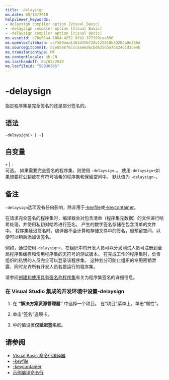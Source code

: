 ```yaml
---
title: -delaysign
ms.date: 03/10/2018
helpviewer_keywords:
- delaysign compiler option [Visual Basic]
- -delaysign compiler option [Visual Basic]
- -delaysign compiler option [Visual Basic]
ms.assetid: c76e61a4-1884-4252-9fb2-377f99caa690
ms.openlocfilehash: ccf569aea1363d256728e122818b70284a9e250d
ms.sourcegitcommit: bce0586f0cccaae6d6cbd625d5a7b824d1d3de4b
ms.translationtype: MT
ms.contentlocale: zh-CN
ms.lasthandoff: 04/02/2019
ms.locfileid: "58830365"
---
```

# <a name="-delaysign"></a>-delaysign
指定程序集是完全签名的还是部分签名的。  
  
## <a name="syntax"></a>语法  
  
```  
-delaysign[+ | -]  
```  
  
## <a name="arguments"></a>自变量  
 `+` &#124; `-`  
 可选。 如果需要完全签名的程序集，则使用 `-delaysign-`。 使用`-delaysign+`如果想要将公钥放在有符号哈希的程序集和保留空间中。 默认值为 `-delaysign-`。  
  
## <a name="remarks"></a>备注  
 `-delaysign`选项没有任何影响，除非用于[-keyfile](../../../visual-basic/reference/command-line-compiler/keyfile.md)或[-keycontainer](../../../visual-basic/reference/command-line-compiler/keycontainer.md)。  
  
 在请求完全签名的程序集时，编译器会对包含清单（程序集元数据）的文件进行哈希处理，并使用私钥对哈希进行签名。 产生的数字签名存储在包含清单的文件中。 程序集延迟签名时，编译器不会计算和存储文件中的签名，但预留空间，以便可以稍后添加该签名。  
  
 例如，通过使用`-delaysign+`，在组织中的开发人员可以分发测试人员可注册到全局程序集缓存和使用程序集的无符号的测试版本。 在完成工作的程序集时，负责组织的私钥的人员完全可以登录该程序集。 这种划分可防止组织的专用密钥泄露，同时允许所有开发人员若要运行的程序集。  
  
 请参阅[创建和使用具有强名称程序集](../../../framework/app-domains/create-and-use-strong-named-assemblies.md)有关为程序集签名的详细信息。  
  
### <a name="to-set--delaysign-in-the-visual-studio-integrated-development-environment"></a>在 Visual Studio 集成的开发环境中设置-delaysign  
  
1.  在 **“解决方案资源管理器”** 中选择一个项目。 在“项目”菜单上，单击“属性”。   
  
2.  单击“签名”选项卡。  
  
3.  中的值设置**仅延迟签名**框。  
  
## <a name="see-also"></a>请参阅

- [Visual Basic 命令行编译器](../../../visual-basic/reference/command-line-compiler/index.md)
- [-keyfile](../../../visual-basic/reference/command-line-compiler/keyfile.md)
- [-keycontainer](../../../visual-basic/reference/command-line-compiler/keycontainer.md)
- [示例编译命令行](../../../visual-basic/reference/command-line-compiler/sample-compilation-command-lines.md)
